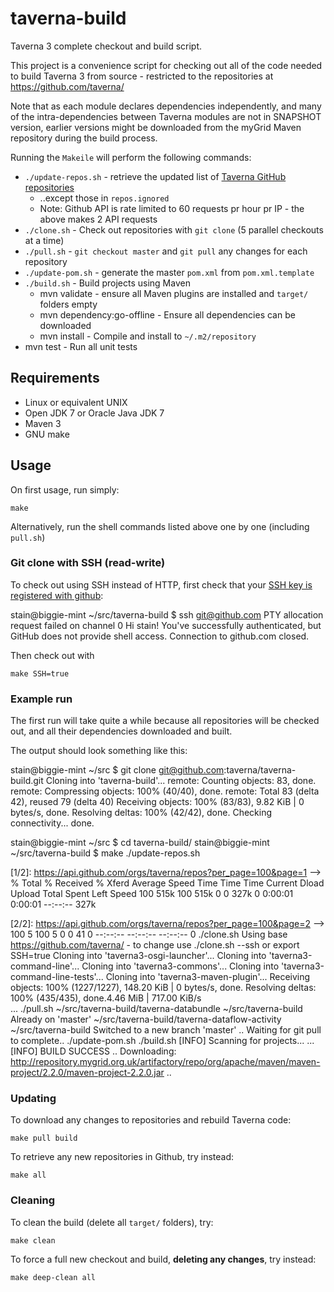 taverna-build
=============

Taverna 3 complete checkout and build script.

This project is a convenience script for checking out all of the code needed to
build Taverna 3 from source - restricted to the repositories at 
https://github.com/taverna/

Note that as each module declares dependencies independently, and many of the intra-dependencies
between Taverna modules are not in SNAPSHOT version, earlier versions might be downloaded
from the myGrid Maven repository during the build process.

Running the `Makeile` will perform the following commands:
 * `./update-repos.sh` - retrieve the updated list of [Taverna GitHub repositories](https://github.com/taverna/)
   * ..except those in `repos.ignored`
   * Note: Github API is rate limited to 60 requests pr hour pr IP - the above makes 2 API requests
 * `./clone.sh` - Check out repositories with `git clone` (5 parallel checkouts at a time)
 * `./pull.sh` - `git checkout master` and `git pull` any changes for each repository
 * `./update-pom.sh` - generate the master `pom.xml` from `pom.xml.template`
 * `./build.sh` - Build projects using Maven
   * mvn validate - ensure all Maven plugins are installed and `target/` folders empty
   * mvn dependency:go-offline - Ensure all dependencies can be downloaded
   * mvn install - Compile and install to `~/.m2/repository`
 * mvn test - Run all unit tests

 

## Requirements

 * Linux or equivalent UNIX
 * Open JDK 7 or Oracle Java JDK 7
 * Maven 3
 * GNU make


## Usage

On first usage, run simply:

    make

Alternatively, run the shell commands listed above one by one (including `pull.sh`)    

### Git clone with SSH (read-write)

To check out using SSH instead of HTTP, first check that your [SSH key is registered with github](https://help.github.com/articles/generating-ssh-keys):

  stain@biggie-mint ~/src/taverna-build $ ssh git@github.com
  PTY allocation request failed on channel 0
  Hi stain! You've successfully authenticated, but GitHub does not provide shell access.
  Connection to github.com closed.


Then check out with

    make SSH=true

### Example run

The first run will take quite a while because all repositories will be checked
out, and all their dependencies downloaded and built.


The output should look something like this:

  stain@biggie-mint ~/src $ git clone git@github.com:taverna/taverna-build.git
  Cloning into 'taverna-build'...
  remote: Counting objects: 83, done.
  remote: Compressing objects: 100% (40/40), done.
  remote: Total 83 (delta 42), reused 79 (delta 40)
  Receiving objects: 100% (83/83), 9.82 KiB | 0 bytes/s, done.
  Resolving deltas: 100% (42/42), done.
  Checking connectivity... done.

  stain@biggie-mint ~/src $ cd taverna-build/
  stain@biggie-mint ~/src/taverna-build $ make
  ./update-repos.sh

  [1/2]: https://api.github.com/orgs/taverna/repos?per_page=100&page=1 --> <stdout>
    % Total    % Received % Xferd  Average Speed   Time    Time     Time  Current
                                  Dload  Upload   Total   Spent    Left  Speed
  100  515k  100  515k    0     0   327k      0  0:00:01  0:00:01 --:--:--  327k

  [2/2]: https://api.github.com/orgs/taverna/repos?per_page=100&page=2 --> <stdout>
  100     5  100     5    0     0     41      0 --:--:-- --:--:-- --:--:--     0
  ./clone.sh
  Using base https://github.com/taverna/ - to change use ./clone.sh --ssh or export SSH=true
  Cloning into 'taverna3-osgi-launcher'...
  Cloning into 'taverna3-command-line'...
  Cloning into 'taverna3-commons'...
  Cloning into 'taverna3-command-line-tests'...
  Cloning into 'taverna3-maven-plugin'...
  Receiving objects: 100% (1227/1227), 148.20 KiB | 0 bytes/s, done.
  Resolving deltas: 100% (435/435), done.4.46 MiB | 717.00 KiB/s   
  ...
  ./pull.sh
  ~/src/taverna-build/taverna-databundle ~/src/taverna-build
  Already on 'master'
  ~/src/taverna-build/taverna-dataflow-activity ~/src/taverna-build
  Switched to a new branch 'master'
  ..
  Waiting for git pull to complete..
  ./update-pom.sh
  ./build.sh
  [INFO] Scanning for projects...
  ...
  [INFO] BUILD SUCCESS
  ..
  Downloading: http://repository.mygrid.org.uk/artifactory/repo/org/apache/maven/maven-project/2.2.0/maven-project-2.2.0.jar
  ..

### Updating

To download any changes to repositories and rebuild Taverna code:

    make pull build


To retrieve any new repositories in Github, try instead:

    make all



### Cleaning

To clean the build (delete all `target/` folders), try:

    make clean


To force a full new checkout and build, **deleting any changes**, try instead:

    make deep-clean all

    
